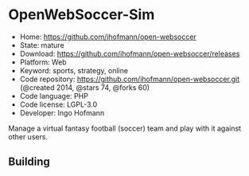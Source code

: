 # OpenWebSoccer-Sim

- Home: https://github.com/ihofmann/open-websoccer
- State: mature
- Download: https://github.com/ihofmann/open-websoccer/releases
- Platform: Web
- Keyword: sports, strategy, online
- Code repository: https://github.com/ihofmann/open-websoccer.git (@created 2014, @stars 74, @forks 60)
- Code language: PHP
- Code license: LGPL-3.0
- Developer: Ingo Hofmann

Manage a virtual fantasy football (soccer) team and play with it against other users.

## Building
